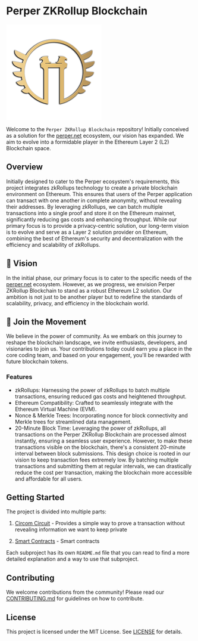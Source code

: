 # Perper ZKRollup Blockchain

![Perper ZKRollup Blockchain Logo](images/perper-logo.png)

Welcome to the `Perper ZKRollup Blockchain` repository! Initially conceived as a solution for the [perper.net](https://perper.net) ecosystem, our vision has expanded. We aim to evolve into a formidable player in the Ethereum Layer 2 (L2) Blockchain space.

## Overview

Initially designed to cater to the Perper ecosystem's requirements, this project integrates zkRollups technology to create a private blockchain environment on Ethereum. This ensures that users of the Perper application can transact with one another in complete anonymity, without revealing their addresses. By leveraging zkRollups, we can batch multiple transactions into a single proof and store it on the Ethereum mainnet, significantly reducing gas costs and enhancing throughput. While our primary focus is to provide a privacy-centric solution, our long-term vision is to evolve and serve as a Layer 2 solution provider on Ethereum, combining the best of Ethereum's security and decentralization with the efficiency and scalability of zkRollups.

## 🌟 Vision

In the initial phase, our primary focus is to cater to the specific needs of the [perper.net](https://perper.net) ecosystem. However, as we progress, we envision Perper ZKRollup Blockchain to stand as a robust Ethereum L2 solution. Our ambition is not just to be another player but to redefine the standards of scalability, privacy, and efficiency in the blockchain world.

## 🤝 Join the Movement

We believe in the power of community. As we embark on this journey to reshape the blockchain landscape, we invite enthusiasts, developers, and visionaries to join us. Your contributions today could earn you a place in the core coding team, and based on your engagement, you'll be rewarded with future blockchain tokens.

### Features

- zkRollups: Harnessing the power of zkRollups to batch multiple transactions, ensuring reduced gas costs and heightened throughput.
- Ethereum Compatibility: Crafted to seamlessly integrate with the Ethereum Virtual Machine (EVM).
- Nonce & Merkle Trees: Incorporating nonce for block connectivity and Merkle trees for streamlined data management.
- 20-Minute Block Time: Leveraging the power of zkRollups, all transactions on the Perper ZKRollup Blockchain are processed almost instantly, ensuring a seamless user experience. However, to make these transactions visible on the blockchain, there's a consistent 20-minute interval between block submissions. This design choice is rooted in our vision to keep transaction fees extremely low. By batching multiple transactions and submitting them at regular intervals, we can drastically reduce the cost per transaction, making the blockchain more accessible and affordable for all users.

## Getting Started

The project is divided into multiple parts:

1. [Circom Circuit](circom-circuit/README.md) - Provides a simple way to prove a transaction without revealing information we want to keep private

2. [Smart Contracts](contracts/README.md) - Smart contracts

Each subproject has its own `README.md` file that you can read to find a more detailed explanation and a way to use that subproject.

## Contributing

We welcome contributions from the community! Please read our [CONTRIBUTING.md](CONTRIBUTING.md) for guidelines on how to contribute.

## License

This project is licensed under the MIT License. See [LICENSE](LICENSE) for details.
